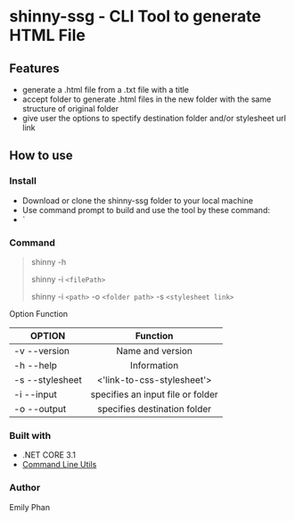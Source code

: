 # shinny-ssg  - CLI Tool to generate HTML File
## Features
* generate a .html file from a .txt file with a title
* accept folder to generate .html files in the new folder with the same structure of original folder
* give user the options to spectify destination folder and/or stylesheet url link

## How to use
### Install
* Download or clone the shinny-ssg folder to your local machine
* Use command prompt to build and use the tool by these command:
* `
### Command
> shinny -h 
> 
> shinny -i `<filePath>` 
>
> shinny -i `<path>` -o `<folder path>` -s `<stylesheet link>`

Option	Function
 
| OPTION             | Function                            | 
| ------------------ |:-----------------------------------:| 
| -v --version       | 	Name and version                   | 
| -h --help          |  Information                        |   
| -s --stylesheet    | <'link-to-css-stylesheet'>	         | 
| -i --input         | specifies an input file or folder   | 
| -o --output        | specifies destination folder        | 

### Built with
* .NET CORE 3.1
* [Command Line Utils](https://github.com/natemcmaster/CommandLineUtils)

### Author 
Emily Phan
  
